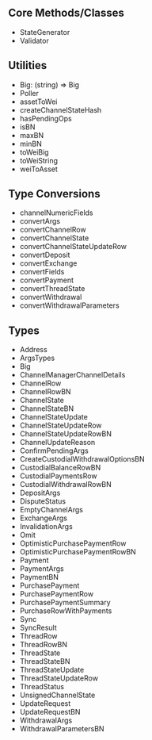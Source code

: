 
## Core Methods/Classes

 - StateGenerator
 - Validator

## Utilities

 - Big: (string) => Big
 - Poller
 - assetToWei
 - createChannelStateHash
 - hasPendingOps
 - isBN
 - maxBN
 - minBN
 - toWeiBig
 - toWeiString
 - weiToAsset

## Type Conversions

 - channelNumericFields
 - convertArgs
 - convertChannelRow
 - convertChannelState
 - convertChannelStateUpdateRow
 - convertDeposit
 - convertExchange
 - convertFields
 - convertPayment
 - convertThreadState
 - convertWithdrawal
 - convertWithdrawalParameters

## Types

 - Address
 - ArgsTypes
 - Big
 - ChannelManagerChannelDetails
 - ChannelRow
 - ChannelRowBN
 - ChannelState
 - ChannelStateBN
 - ChannelStateUpdate
 - ChannelStateUpdateRow
 - ChannelStateUpdateRowBN
 - ChannelUpdateReason
 - ConfirmPendingArgs
 - CreateCustodialWithdrawalOptionsBN
 - CustodialBalanceRowBN
 - CustodialPaymentsRow
 - CustodialWithdrawalRowBN
 - DepositArgs
 - DisputeStatus
 - EmptyChannelArgs
 - ExchangeArgs
 - InvalidationArgs
 - Omit
 - OptimisticPurchasePaymentRow
 - OptimisticPurchasePaymentRowBN
 - Payment
 - PaymentArgs
 - PaymentBN
 - PurchasePayment
 - PurchasePaymentRow
 - PurchasePaymentSummary
 - PurchaseRowWithPayments
 - Sync
 - SyncResult
 - ThreadRow
 - ThreadRowBN
 - ThreadState
 - ThreadStateBN
 - ThreadStateUpdate
 - ThreadStateUpdateRow
 - ThreadStatus
 - UnsignedChannelState
 - UpdateRequest
 - UpdateRequestBN
 - WithdrawalArgs
 - WithdrawalParametersBN
